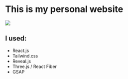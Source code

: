 # This is my personal website

![]('./ss.png')

## I used:
- React.js
- Tailwind.css
- Reveal.js
- Three.js / React Fiber 
- GSAP